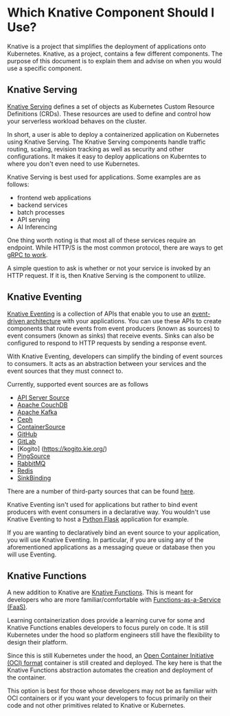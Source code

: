 # Which Knative Component Should I Use?

Knative is a project that simplifies the deployment of applications onto Kubernetes. Knative, as a project, contains a few different components. The purpose of this document is to explain them and advise on when you would use a specific component. 


## Knative Serving

[Knative Serving](https://knative.dev/docs/serving/) defines a set of objects as Kubernetes Custom Resource Definitions (CRDs). These resources are used to define and control how your serverless workload behaves on the cluster.

In short, a user is able to deploy a containerized application on Kubernetes using Knative Serving. The Knative Serving components handle traffic routing, scaling, revision tracking as well as security and other configurations. It makes it easy to deploy applications on Kuberntes to where you don't even need to use Kubernetes. 

Knative Serving is best used for applications. Some examples are as follows:

- frontend web applications
- backend services
- batch processes
- API serving
- AI Inferencing

One thing worth noting is that most all of these services require an endpoint. While HTTP/S is the most common protocol, there are ways to get [gRPC to work](https://github.com/knative/docs/tree/main/code-samples/serving/grpc-ping-go).

A simple question to ask is whether or not your service is invoked by an HTTP request. If it is, then Knative Serving is the component to utilize. 



## Knative Eventing

[Knative Eventing](https://knative.dev/docs/eventing/) is a collection of APIs that enable you to use an [event-driven architecture](https://en.wikipedia.org/wiki/Event-driven_architecture) with your applications. You can use these APIs to create components that route events from event producers (known as sources) to event consumers (known as sinks) that receive events. Sinks can also be configured to respond to HTTP requests by sending a response event.

With Knative Eventing, developers can simplify the binding of event sources to consumers. It acts as an abstraction between your services and the event sources that they must connect to. 

Currently, supported event sources are as follows

- [API Server Source](https://knative.dev/docs/eventing/sources/apiserversource/)
- [Apache CouchDB](https://couchdb.apache.org/)
- [Apache Kafka](https://kafka.apache.org/)
- [Ceph](https://ceph.io)
- [ContainerSource](https://knative.dev/docs/eventing/custom-event-source/containersource/)
- [GitHub](https://github.com)
- [GitLab](https://gitlab.com)
- [Kogito] (https://kogito.kie.org/)
- [PingSource](https://knative.dev/docs/eventing/sources/ping-source/)
- [RabbitMQ](https://rabbitmq.com)
- [Redis](https://redis.io)
- [SinkBinding](https://knative.dev/docs/eventing/custom-event-source/sinkbinding/)

There are a number of third-party sources that can be found [here](https://knative.dev/docs/eventing/sources/#third-party-sources).

Knative Eventing isn't used for applications but rather to bind event producers with event consumers in a declarative way. You wouldn't use Knative Eventing to host a [Python Flask](https://flask.palletsprojects.com/en/3.0.x/) application for example. 

If you are wanting to declaratively bind an event source to your application, you will use Knative Eventing. In particular, if you are using any of the aforementioned applications as a messaging queue or database then you will use Eventing.

## Knative Functions
A new addition to Knative are [Knative Functions](https://knative.dev/docs/functions/). This is meant for developers who are more familiar/comfortable with [Functions-as-a-Service (FaaS)](https://en.wikipedia.org/wiki/Function_as_a_service). 

Learning containerization does provide a learning curve for some and Knative Functions enables developers to focus purely on code. It is still Kubernetes under the hood so platform engineers still have the flexibility to design their platform. 

Since this is still Kubernetes under the hood, an [Open Container Initiative (OCI) format](https://opencontainers.org/about/overview/) container is still created and deployed. The key here is that the Knative Functions abstraction automates the creation and deployment of the container. 

This option is best for those whose developers may not be as familiar with OCI containers or if you want your developers to focus primarily on their code and not other primitives related to Knative or Kubernetes. 